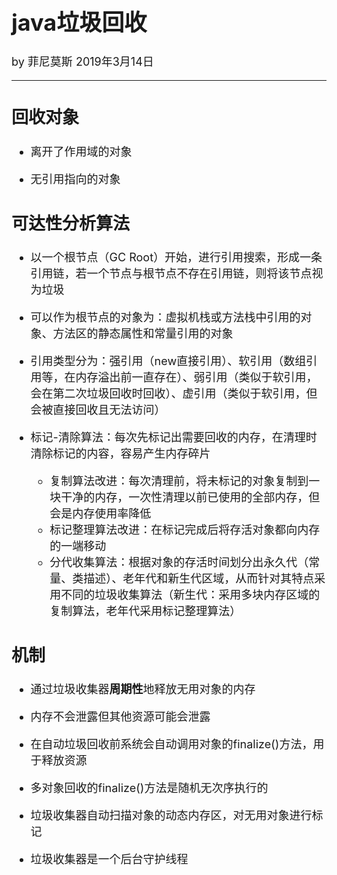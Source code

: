 <font size="4">

# java垃圾回收

by 菲尼莫斯 2019年3月14日

---

## 回收对象

* 离开了作用域的对象

* 无引用指向的对象

## 可达性分析算法

* 以一个根节点（GC Root）开始，进行引用搜索，形成一条引用链，若一个节点与根节点不存在引用链，则将该节点视为垃圾

* 可以作为根节点的对象为：虚拟机栈或方法栈中引用的对象、方法区的静态属性和常量引用的对象

* 引用类型分为：强引用（new直接引用）、软引用（数组引用等，在内存溢出前一直存在）、弱引用（类似于软引用，会在第二次垃圾回收时回收）、虚引用（类似于软引用，但会被直接回收且无法访问）

* 标记-清除算法：每次先标记出需要回收的内存，在清理时清除标记的内容，容易产生内存碎片
    * 复制算法改进：每次清理前，将未标记的对象复制到一块干净的内存，一次性清理以前已使用的全部内存，但会是内存使用率降低
    * 标记整理算法改进：在标记完成后将存活对象都向内存的一端移动
    * 分代收集算法：根据对象的存活时间划分出永久代（常量、类描述）、老年代和新生代区域，从而针对其特点采用不同的垃圾收集算法（新生代：采用多块内存区域的复制算法，老年代采用标记整理算法）

## 机制

* 通过垃圾收集器**周期性**地释放无用对象的内存

* 内存不会泄露但其他资源可能会泄露

* 在自动垃圾回收前系统会自动调用对象的finalize()方法，用于释放资源

* 多对象回收的finalize()方法是随机无次序执行的

* 垃圾收集器自动扫描对象的动态内存区，对无用对象进行标记

* 垃圾收集器是一个后台守护线程

</font>